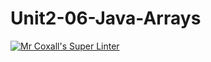 # Unit2-06-Java-Arrays
[![Mr Coxall's Super Linter](https://github.com/ICS4U-Programming-RemyS/Unit2-03-Java-Arrays/workflows/Mr%20Coxall's%20Super%20Linter/badge.svg)](https://github.com/ICS4U-Programming-RemyS/Unit2-03-Java-Arrays/actions/)
